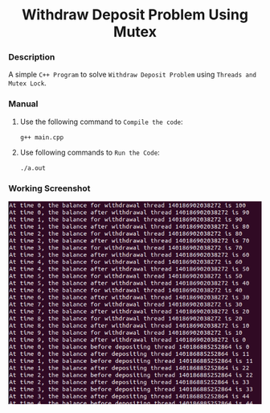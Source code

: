 <h1 align="center">Withdraw Deposit Problem Using Mutex</h1>

### Description
A simple `C++ Program` to solve `Withdraw Deposit Problem` using `Threads and Mutex Lock`.

### Manual
1) Use the following command to `Compile the code`:
    ```
    g++ main.cpp
    ```
    
2) Use following commands to `Run the Code`:
    ```
    ./a.out
    ```
    
### Working Screenshot
<div align="center">
  <img src = "https://github.com/SameetAsadullah/Withdraw-Deposit-Problem-Using-Mutex/blob/main/extras/working-ss.png" alt = "" width="700px"/>
</div>

